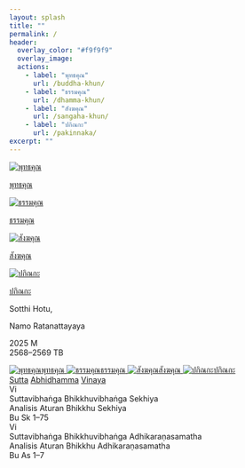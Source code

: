 ```yaml
---
layout: splash
title: ""
permalink: /
header:
  overlay_color: "#f9f9f9"
  overlay_image:
  actions:
    - label: "พุทธคุณ"
      url: /buddha-khun/
    - label: "ธรรมคุณ"
      url: /dhamma-khun/
    - label: "สังฆคุณ"
      url: /sangaha-khun/
    - label: "ปกิณกะ"
      url: /pakinnaka/
excerpt: ""
---
```


<!-- เมนูรูปภาพ 4 ปุ่ม -->
<div class="image-nav-container">
  <div class="image-nav-item">
    <a href="/buddha-khun/">
      <img src="/assets/images/buddha-icon.png" alt="พุทธคุณ">
      <p>พุทธคุณ</p>
    </a>
  </div>
  <div class="image-nav-item">
    <a href="/dhamma-khun/">
      <img src="/assets/images/dhammacakka-icon.png" alt="ธรรมคุณ">
      <p>ธรรมคุณ</p>
    </a>
  </div>
  <div class="image-nav-item">
    <a href="/sangaha-khun/">
      <img src="/assets/images/bell-icon.png" alt="สังฆคุณ">
      <p>สังฆคุณ</p>
    </a>
  </div>
  <div class="image-nav-item">
    <a href="/pakinnaka/">
      <img src="/assets/images/bodhi-icon.png" alt="ปกิณกะ">
      <p>ปกิณกะ</p>
    </a>
  </div>
</div>
<!-- ส่วนหัว -->
<div class="app-header">
  <div class="app-header-text">
    <p class="greeting">Sotthi Hotu,</p>
    <p class="greeting">Namo Ratanattayaya</p>
    <p class="year">2025 M<br>2568–2569 TB</p>
  </div>
  <div class="icon-nav">
    <a href="/buddha-khun/" class="icon-item">
      <img src="/assets/images/buddha-icon.png" alt="พุทธคุณ"><span>พุทธคุณ</span>
    </a>
    <a href="/dhamma-khun/" class="icon-item">
      <img src="/assets/images/dhammacakka-icon.png" alt="ธรรมคุณ"><span>ธรรมคุณ</span>
    </a>
    <a href="/sangaha-khun/" class="icon-item">
      <img src="/assets/images/bell-icon.png" alt="สังฆคุณ"><span>สังฆคุณ</span>
    </a>
    <a href="/pakinnaka/" class="icon-item">
      <img src="/assets/images/bodhi-icon.png" alt="ปกิณกะ"><span>ปกิณกะ</span>
    </a>
  </div>
</div>

<!-- เมนูแท็บ -->
<div class="tab-bar">
  <a href="/sutta/" class="tab active">Sutta</a>
  <a href="/abhidhamma/" class="tab">Abhidhamma</a>
  <a href="/vinaya/" class="tab">Vinaya</a>
</div>

<!-- รายการเนื้อหา -->
<div class="card-list">
  <div class="card">
    <div class="card-icon">Vi</div>
    <div class="card-content">
      <div class="card-title">Suttavibhaṅga Bhikkhuvibhaṅga Sekhiya</div>
      <div class="card-subtitle">Analisis Aturan Bhikkhu Sekhiya</div>
    </div>
    <div class="card-ref">Bu Sk 1–75</div>
  </div>
  <div class="card">
    <div class="card-icon">Vi</div>
    <div class="card-content">
      <div class="card-title">Suttavibhaṅga Bhikkhuvibhaṅga Adhikaraṇasamatha</div>
      <div class="card-subtitle">Analisis Aturan Bhikkhu Adhikaraṇasamatha</div>
    </div>
    <div class="card-ref">Bu As 1–7</div>
  </div>
</div>

